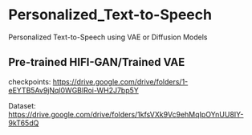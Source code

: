 # Personalized_Text-to-Speech
Personalized Text-to-Speech using VAE or Diffusion Models

## Pre-trained HIFI-GAN/Trained VAE
checkpoints: https://drive.google.com/drive/folders/1-eEYTB5Av9jNql0WGBlRoi-WH2J7bp5Y

Dataset: https://drive.google.com/drive/folders/1kfsVXk9Vc9ehMqIpOYnUU8IY-9kT65dQ
